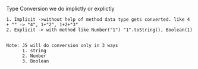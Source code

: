 Type Conversion we do implictly or explictly

    1. Implicit ->without help of method data type gets converted. like 4 + "" -> "4", 1+"2", 1+2+"3"
    2. Explicit -> with method like Number("1") "1".toString(), Boolean(1)


    Note: JS will do conversion only in 3 ways
          1. string
          2. Number
          3. Boolean
          